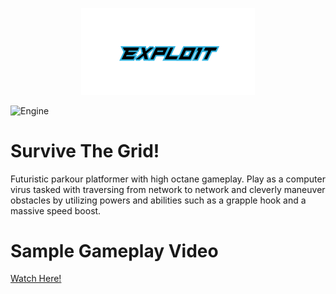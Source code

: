 <p align="center">
  <img src="https://github.com/Nizar1999/Expl01t/blob/main/screenshots/Banner.png" width = 55%; height=55% />
</p>

![Engine](https://img.shields.io/badge/-MADE%20WITH%20UE4-black?style=for-the-badge&logo=unreal-engine&logoColor=31B3E0)

# Survive The Grid!

Futuristic parkour platformer with high octane gameplay.
Play as a computer virus tasked with traversing from network to network and cleverly maneuver obstacles by utilizing powers and abilities such as a grapple hook and a massive speed boost.

# Sample Gameplay Video
<a href="https://www.youtube.com/embed/aVxXWEto6n8">Watch Here!</a>
